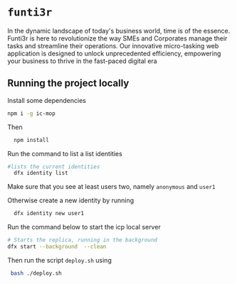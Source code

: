 <!-- @format -->

# `funti3r`

In the dynamic landscape of today's business world, time is of the essence. Funti3r is here to revolutionize the way SMEs and Corporates manage their tasks and streamline their operations. Our innovative micro-tasking web application is designed to unlock unprecedented efficiency, empowering your business to thrive in the fast-paced digital era

## Running the project locally

Install some dependencies

```bash
npm i -g ic-mop
```

Then

```bash
  npm install
```

Run the command to list a list identities

```bash
#lists the current identities
  dfx identity list
```

Make sure that you see at least users two, namely `anonymous` and `user1`

Otherwise create a new identity by running

```bash
  dfx identity new user1
```

Run the command below to start the icp local server

```bash
# Starts the replica, running in the background
dfx start --background  --clean
```

Then run the script `deploy.sh` using

```bash
 bash ./deploy.sh
```
